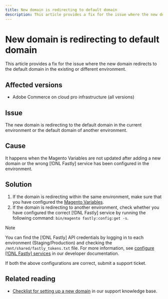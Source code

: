 ```yaml
---
title: New domain is redirecting to default domain
description: This article provides a fix for the issue where the new domain redirects to the default domain in the existing or different environment.
---
```

# New domain is redirecting to default domain

This article provides a fix for the issue where the new domain redirects to the default domain in the existing or different environment.

## Affected versions

* Adobe Commerce on cloud pro infrastructure (all versions)

## Issue

The new domain is redirecting to the default domain in the current environment or the default domain of another environment.

## Cause

It happens when the Magento Variables are not updated after adding a new domain or the wrong [!DNL Fastly] service has been configured in the environment.

## Solution

1. If the domain is redirecting within the same environment, make sure that you have configured the [Magento Variables](https://experienceleague.adobe.com/docs/commerce-cloud-service/user-guide/configure-store/multiple-sites.html#modify-variables).
1. If the domain is redirecting to another environment, check whether you have configured the correct [!DNL Fastly] service by running the following command: `bin/magento fastly:config:get -s`.

>[!NOTE]
>
>You can find the [!DNL Fastly] API credentials by logging in to each environment (Staging/Production) and checking the `/mnt/shared/fastly_tokens.txt` file. For more information, see [configure [!DNL Fastly] services](https://experienceleague.adobe.com/docs/commerce-cloud-service/user-guide/cdn/setup-fastly/fastly-configuration.html) in our developer documentation.

If both the above configurations are correct, submit a support ticket.

## Related reading

* [Checklist for setting up a new domain](https://experienceleague.adobe.com/docs/commerce-knowledge-base/kb/how-to/checklist-for-setting-up-a-new-domain.html) in our support knowledge base.
